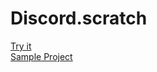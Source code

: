 # Discord.scratch
[Try it](http://scratchx.org/?url=https://merlintor.github.io/Discord.scratch/extension.js)  
[Sample Project](http://scratchx.org/?url=https://merlintor.github.io/Discord.scratch/sb2.js)
